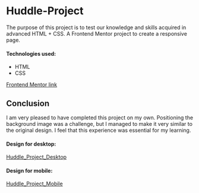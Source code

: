 # Huddle-Project

The purpose of this project is to test our knowledge and skills acquired in advanced HTML + CSS.
A Frontend Mentor project to create a responsive page.

#### Technologies used:
*  HTML
*  CSS

[Frontend Mentor link](https://www.frontendmentor.io/challenges/profile-card-component-cfArpWshJ)

## Conclusion

I am very pleased to have completed this project on my own.
Positioning the background image was a challenge, but I managed to make it very similar to the original design.
I feel that this experience was essential for my learning.


#### Design for desktop:
[Huddle_Project_Desktop](./design/desktop-design.jpg)

#### Design for mobile:
[Huddle_Project_Mobile](./design/mobile-design.jpg)


